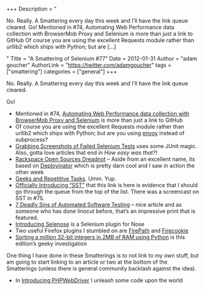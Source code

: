 +++
Description = "<p>No. Really. A Smattering every day this week and I’ll have the link queue cleared. Go! Mentioned in #74, Automating Web Performance data collection with BrowserMob Proxy and Selenium is more than just a link to GitHub Of course you are using the excellent Requests module rather than urllib2 which ships with Python; but are […]</p>"
Title = "A Smattering of Selenium #77"
Date = 2012-01-31
Author = "adam goucher"
AuthorLink = "https://twitter.com/adamgoucher"
tags = ["smattering"]
categories = ["general"]
+++

<p>No. Really. A Smattering every day this week and I&#8217;ll have the link queue cleared.</p>
<p>Go!</p>
<ul>
<li>Mentioned in #74, <a href="http://www.theautomatedtester.co.uk/blog/2012/automating-web-performance-data-collection-with-browsermob-proxy-and-selenium.html">Automating Web Performance data collection with BrowserMob Proxy and Selenium</a> is more than just a link to GitHub</li>
<li>Of course you are using the excellent Requests module rather than urllib2 which ships with Python; but are you using <a href="https://github.com/kennethreitz/envoy">envoy</a> instead of subprocess?</li>
<li><a href="http://blogs.steeplesoft.com/2012/01/grabbing-screenshots-of-failed-selenium-tests/">Grabbing Screenshots of Failed Selenium Tests</a> uses some JUnit magic. Also, gotta love articles that end in <i>How easy was that?!</i></li>
<li><a href="http://www.rackspace.com/cloud/blog/2012/01/05/rackspace-open-sources-dreadnot/">Rackspace Open Sources Dreadnot</a> &#8211; Aside from an excellent name, its based on <a href="https://github.com/etsy/deployinator">Deployinator</a> which is pretty darn cool and I saw in action the other week</li>
<li><a href="http://twitter.com/#!/thinkJD/status/155303500312625152/photo/1/large">Geeks and Repetitive Tasks</a>. Umm. Yup.</li>
<li><a href="http://coreygoldberg.blogspot.com/2012/01/officially-introducing-sst-python-web.html">Officially Introducing &#8220;SST&#8221;</a> that this link is here is evidence that I should go through the queue from the top of the list. There was a screencast on SST in #75.</li>
<li><a href="http://www.agileengineeringdesign.com/2012/01/7-deadly-sins-of-automated-software-testing/">7 Deadly Sins of Automated Software Testing</a> &#8211; nice article and as someone who has done linocut before, that&#8217;s an impressive print that is featured.</li>
<li><a href="http://blog.shiningpanda.com/2011/12/introducing-selenose.html">Introducing Selenose</a> is a Selenium plugin for Nose</li>
<li>Two useful Firefox plugins I stumbled on are <a href="https://addons.mozilla.org/en-US/firefox/addon/firepath/">FirePath</a> and <a href="https://addons.mozilla.org/en-US/firefox/addon/firecookie/">Firecookie</a></li>
<li><a href="http://neopythonic.blogspot.com/2008/10/sorting-million-32-bit-integers-in-2mb.html">Sorting a million 32-bit integers in 2MB of RAM using Python</a> is this edition&#8217;s geeky investigation</li>
</ul>
<p>One thing I have done in these Smatterings is to not link to my own stuff, but am going to start linking to an article or two at the bottom of the Smatterings (unless there is general community backlash against the idea).</p>
<ul>
<li>In <a href="http://element34.ca/blog/introducing-phpwebdriver">Introducing PHPWebDriver</a> I unleash some code upon the world</li>
</ul>

